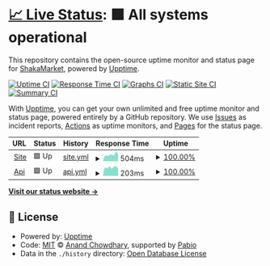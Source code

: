 # [📈 Live Status](https://demo.upptime.js.org): <!--live status--> **🟩 All systems operational**

This repository contains the open-source uptime monitor and status page for [ShakaMarket](https://demo.upptime.js.org), powered by [Upptime](https://github.com/upptime/upptime).

[![Uptime CI](https://github.com/shakamarket/uptime/workflows/Uptime%20CI/badge.svg)](https://github.com/shakamarket/uptime/actions?query=workflow%3A%22Uptime+CI%22)
[![Response Time CI](https://github.com/shakamarket/uptime/workflows/Response%20Time%20CI/badge.svg)](https://github.com/shakamarket/uptime/actions?query=workflow%3A%22Response+Time+CI%22)
[![Graphs CI](https://github.com/shakamarket/uptime/workflows/Graphs%20CI/badge.svg)](https://github.com/shakamarket/uptime/actions?query=workflow%3A%22Graphs+CI%22)
[![Static Site CI](https://github.com/shakamarket/uptime/workflows/Static%20Site%20CI/badge.svg)](https://github.com/shakamarket/uptime/actions?query=workflow%3A%22Static+Site+CI%22)
[![Summary CI](https://github.com/shakamarket/uptime/workflows/Summary%20CI/badge.svg)](https://github.com/shakamarket/uptime/actions?query=workflow%3A%22Summary+CI%22)

With [Upptime](https://upptime.js.org), you can get your own unlimited and free uptime monitor and status page, powered entirely by a GitHub repository. We use [Issues](https://github.com/shakamarket/uptime/issues) as incident reports, [Actions](https://github.com/shakamarket/uptime/actions) as uptime monitors, and [Pages](https://demo.upptime.js.org) for the status page.

<!--start: status pages-->
<!-- This summary is generated by Upptime (https://github.com/upptime/upptime) -->
<!-- Do not edit this manually, your changes will be overwritten -->
<!-- prettier-ignore -->
| URL | Status | History | Response Time | Uptime |
| --- | ------ | ------- | ------------- | ------ |
| <img alt="" src="https://icons.duckduckgo.com/ip3/shakamarket.fun.ico" height="13"> [Site](https://shakamarket.fun) | 🟩 Up | [site.yml](https://github.com/ShakaMarket/uptime/commits/HEAD/history/site.yml) | <details><summary><img alt="Response time graph" src="./graphs/site/response-time-week.png" height="20"> 504ms</summary><br><a href="https://status.shakamarket.fun/history/site"><img alt="Response time 435" src="https://img.shields.io/endpoint?url=https%3A%2F%2Fraw.githubusercontent.com%2FShakaMarket%2Fuptime%2FHEAD%2Fapi%2Fsite%2Fresponse-time.json"></a><br><a href="https://status.shakamarket.fun/history/site"><img alt="24-hour response time 520" src="https://img.shields.io/endpoint?url=https%3A%2F%2Fraw.githubusercontent.com%2FShakaMarket%2Fuptime%2FHEAD%2Fapi%2Fsite%2Fresponse-time-day.json"></a><br><a href="https://status.shakamarket.fun/history/site"><img alt="7-day response time 504" src="https://img.shields.io/endpoint?url=https%3A%2F%2Fraw.githubusercontent.com%2FShakaMarket%2Fuptime%2FHEAD%2Fapi%2Fsite%2Fresponse-time-week.json"></a><br><a href="https://status.shakamarket.fun/history/site"><img alt="30-day response time 435" src="https://img.shields.io/endpoint?url=https%3A%2F%2Fraw.githubusercontent.com%2FShakaMarket%2Fuptime%2FHEAD%2Fapi%2Fsite%2Fresponse-time-month.json"></a><br><a href="https://status.shakamarket.fun/history/site"><img alt="1-year response time 435" src="https://img.shields.io/endpoint?url=https%3A%2F%2Fraw.githubusercontent.com%2FShakaMarket%2Fuptime%2FHEAD%2Fapi%2Fsite%2Fresponse-time-year.json"></a></details> | <details><summary><a href="https://status.shakamarket.fun/history/site">100.00%</a></summary><a href="https://status.shakamarket.fun/history/site"><img alt="All-time uptime 100.00%" src="https://img.shields.io/endpoint?url=https%3A%2F%2Fraw.githubusercontent.com%2FShakaMarket%2Fuptime%2FHEAD%2Fapi%2Fsite%2Fuptime.json"></a><br><a href="https://status.shakamarket.fun/history/site"><img alt="24-hour uptime 100.00%" src="https://img.shields.io/endpoint?url=https%3A%2F%2Fraw.githubusercontent.com%2FShakaMarket%2Fuptime%2FHEAD%2Fapi%2Fsite%2Fuptime-day.json"></a><br><a href="https://status.shakamarket.fun/history/site"><img alt="7-day uptime 100.00%" src="https://img.shields.io/endpoint?url=https%3A%2F%2Fraw.githubusercontent.com%2FShakaMarket%2Fuptime%2FHEAD%2Fapi%2Fsite%2Fuptime-week.json"></a><br><a href="https://status.shakamarket.fun/history/site"><img alt="30-day uptime 100.00%" src="https://img.shields.io/endpoint?url=https%3A%2F%2Fraw.githubusercontent.com%2FShakaMarket%2Fuptime%2FHEAD%2Fapi%2Fsite%2Fuptime-month.json"></a><br><a href="https://status.shakamarket.fun/history/site"><img alt="1-year uptime 100.00%" src="https://img.shields.io/endpoint?url=https%3A%2F%2Fraw.githubusercontent.com%2FShakaMarket%2Fuptime%2FHEAD%2Fapi%2Fsite%2Fuptime-year.json"></a></details>
| <img alt="" src="https://icons.duckduckgo.com/ip3/shakamarket.fun.ico" height="13"> [Api](https://shakamarket.fun/api/docs/) | 🟩 Up | [api.yml](https://github.com/ShakaMarket/uptime/commits/HEAD/history/api.yml) | <details><summary><img alt="Response time graph" src="./graphs/api/response-time-week.png" height="20"> 203ms</summary><br><a href="https://status.shakamarket.fun/history/api"><img alt="Response time 190" src="https://img.shields.io/endpoint?url=https%3A%2F%2Fraw.githubusercontent.com%2FShakaMarket%2Fuptime%2FHEAD%2Fapi%2Fapi%2Fresponse-time.json"></a><br><a href="https://status.shakamarket.fun/history/api"><img alt="24-hour response time 175" src="https://img.shields.io/endpoint?url=https%3A%2F%2Fraw.githubusercontent.com%2FShakaMarket%2Fuptime%2FHEAD%2Fapi%2Fapi%2Fresponse-time-day.json"></a><br><a href="https://status.shakamarket.fun/history/api"><img alt="7-day response time 203" src="https://img.shields.io/endpoint?url=https%3A%2F%2Fraw.githubusercontent.com%2FShakaMarket%2Fuptime%2FHEAD%2Fapi%2Fapi%2Fresponse-time-week.json"></a><br><a href="https://status.shakamarket.fun/history/api"><img alt="30-day response time 190" src="https://img.shields.io/endpoint?url=https%3A%2F%2Fraw.githubusercontent.com%2FShakaMarket%2Fuptime%2FHEAD%2Fapi%2Fapi%2Fresponse-time-month.json"></a><br><a href="https://status.shakamarket.fun/history/api"><img alt="1-year response time 190" src="https://img.shields.io/endpoint?url=https%3A%2F%2Fraw.githubusercontent.com%2FShakaMarket%2Fuptime%2FHEAD%2Fapi%2Fapi%2Fresponse-time-year.json"></a></details> | <details><summary><a href="https://status.shakamarket.fun/history/api">100.00%</a></summary><a href="https://status.shakamarket.fun/history/api"><img alt="All-time uptime 100.00%" src="https://img.shields.io/endpoint?url=https%3A%2F%2Fraw.githubusercontent.com%2FShakaMarket%2Fuptime%2FHEAD%2Fapi%2Fapi%2Fuptime.json"></a><br><a href="https://status.shakamarket.fun/history/api"><img alt="24-hour uptime 100.00%" src="https://img.shields.io/endpoint?url=https%3A%2F%2Fraw.githubusercontent.com%2FShakaMarket%2Fuptime%2FHEAD%2Fapi%2Fapi%2Fuptime-day.json"></a><br><a href="https://status.shakamarket.fun/history/api"><img alt="7-day uptime 100.00%" src="https://img.shields.io/endpoint?url=https%3A%2F%2Fraw.githubusercontent.com%2FShakaMarket%2Fuptime%2FHEAD%2Fapi%2Fapi%2Fuptime-week.json"></a><br><a href="https://status.shakamarket.fun/history/api"><img alt="30-day uptime 100.00%" src="https://img.shields.io/endpoint?url=https%3A%2F%2Fraw.githubusercontent.com%2FShakaMarket%2Fuptime%2FHEAD%2Fapi%2Fapi%2Fuptime-month.json"></a><br><a href="https://status.shakamarket.fun/history/api"><img alt="1-year uptime 100.00%" src="https://img.shields.io/endpoint?url=https%3A%2F%2Fraw.githubusercontent.com%2FShakaMarket%2Fuptime%2FHEAD%2Fapi%2Fapi%2Fuptime-year.json"></a></details>

<!--end: status pages-->

[**Visit our status website →**](https://demo.upptime.js.org)

## 📄 License

- Powered by: [Upptime](https://github.com/upptime/upptime)
- Code: [MIT](./LICENSE) © [Anand Chowdhary](https://anandchowdhary.com), supported by [Pabio](https://pabio.com)
- Data in the `./history` directory: [Open Database License](https://opendatacommons.org/licenses/odbl/1-0/)
